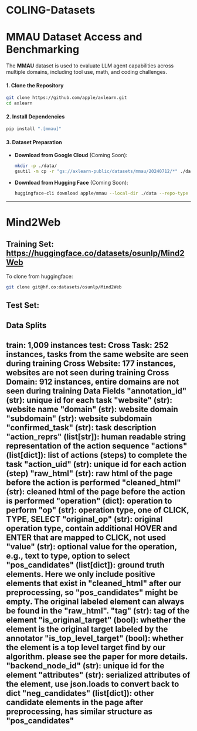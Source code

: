 # COLING-Datasets

# MMAU Dataset Access and Benchmarking

The **MMAU** dataset is used to evaluate LLM agent capabilities across multiple domains, including tool use, math, and coding challenges.

#### 1. Clone the Repository

```bash
git clone https://github.com/apple/axlearn.git
cd axlearn
```

#### 2. Install Dependencies

```bash
pip install ".[mmau]"
```

#### 3. Dataset Preparation

- **Download from Google Cloud** (Coming Soon):
  ```bash
  mkdir -p ./data/
  gsutil -m cp -r "gs://axlearn-public/datasets/mmau/20240712/*" ./data/
  ```

- **Download from Hugging Face** (Coming Soon):
  ```bash
  huggingface-cli download apple/mmau --local-dir ./data --repo-type dataset
  ```

---

# Mind2Web 
## Training Set: https://huggingface.co/datasets/osunlp/Mind2Web
To clone from huggingface:
```bash
git clone git@hf.co:datasets/osunlp/Mind2Web
```
## Test Set: 
## Data Splits

train: 1,009 instances
test:
Cross Task: 252 instances, tasks from the same website are seen during training
Cross Website: 177 instances, websites are not seen during training
Cross Domain: 912 instances, entire domains are not seen during training
Data Fields
"annotation_id" (str): unique id for each task
"website" (str): website name
"domain" (str): website domain
"subdomain" (str): website subdomain
"confirmed_task" (str): task description
"action_reprs" (list[str]): human readable string representation of the action sequence
"actions" (list[dict]): list of actions (steps) to complete the task
"action_uid" (str): unique id for each action (step)
"raw_html" (str): raw html of the page before the action is performed
"cleaned_html" (str): cleaned html of the page before the action is performed
"operation" (dict): operation to perform
"op" (str): operation type, one of CLICK, TYPE, SELECT
"original_op" (str): original operation type, contain additional HOVER and ENTER that are mapped to CLICK, not used
"value" (str): optional value for the operation, e.g., text to type, option to select
"pos_candidates" (list[dict]): ground truth elements. Here we only include positive elements that exist in "cleaned_html" after our preprocessing, so "pos_candidates" might be empty. The original labeled element can always be found in the "raw_html".
"tag" (str): tag of the element
"is_original_target" (bool): whether the element is the original target labeled by the annotator
"is_top_level_target" (bool): whether the element is a top level target find by our algorithm. please see the paper for more details.
"backend_node_id" (str): unique id for the element
"attributes" (str): serialized attributes of the element, use json.loads to convert back to dict
"neg_candidates" (list[dict]): other candidate elements in the page after preprocessing, has similar structure as "pos_candidates"
---

#

